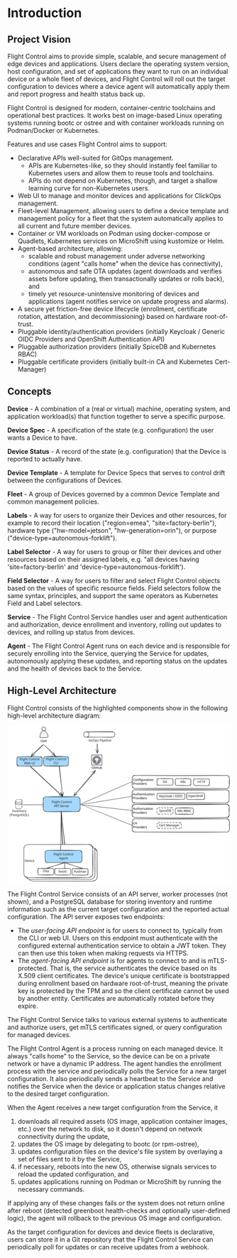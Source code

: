 # Introduction

## Project Vision

Flight Control aims to provide simple, scalable, and secure management of edge devices and applications. Users declare the operating system version, host configuration, and set of applications they want to run on an individual device or a whole fleet of devices, and Flight Control will roll out the target configuration to devices where a device agent will automatically apply them and report progress and health status back up.

Flight Control is designed for modern, container-centric toolchains and operational best practices. It works best on image-based Linux operating systems running bootc or ostree and with container workloads running on Podman/Docker or Kubernetes.

Features and use cases Flight Control aims to support:

* Declarative APIs well-suited for GitOps management.
  * APIs are Kubernetes-like, so they should instantly feel familiar to Kubernetes users and allow them to reuse tools and toolchains.
  * APIs do not depend on Kubernetes, though, and target a shallow learning curve for non-Kubernetes users.
* Web UI to manage and monitor devices and applications for ClickOps management.
* Fleet-level Management, allowing users to define a device template and management policy for a fleet that the system automatically applies to all current and future member devices.
* Container or VM workloads on Podman using docker-compose or Quadlets, Kubernetes services on MicroShift using kustomize or Helm.
* Agent-based architecture, allowing:
  * scalable and robust management under adverse networking conditions (agent "calls home" when the device has connectivity),
  * autonomous and safe OTA updates (agent downloads and verifies assets before updating, then transactionally updates or rolls back), and
  * timely yet resource-unintensive monitoring of devices and applications (agent notifies service on update progress and alarms).
* A secure yet friction-free device lifecycle (enrollment, certificate rotation, attestation, and decommissioning) based on hardware root-of-trust.
* Pluggable identity/authentication providers (initially Keycloak / Generic OIDC Providers and OpenShift Authentication API)
* Pluggable authorization providers (initially SpiceDB and Kubernetes RBAC)
* Pluggable certificate providers (initially built-in CA and Kubernetes Cert-Manager)

## Concepts

**Device** - A combination of a (real or virtual) machine, operating system, and application workload(s) that function together to serve a specific purpose.

**Device Spec** - A specification of the state (e.g. configuration) the user wants a Device to have.

**Device Status** - A record of the state (e.g. configuration) that the Device is reported to actually have.

**Device Template** - A template for Device Specs that serves to control drift between the configurations of Devices.

**Fleet** - A group of Devices governed by a common Device Template and common management policies.

**Labels** - A way for users to organize their Devices and other resources, for example to record their location ("region=emea", "site=factory-berlin"), hardware type ("hw-model=jetson", "hw-generation=orin"), or purpose ("device-type=autonomous-forklift").

**Label Selector** - A way for users to group or filter their devices and other resources based on their assigned labels, e.g. "all devices having 'site=factory-berlin' and 'device-type=autonomous-forklift').

**Field Selector** - A way for users to filter and select Flight Control objects based on the values of specific resource fields. Field selectors follow the same syntax, principles, and support the same operators as Kubernetes Field and Label selectors.

**Service** -  The Flight Control Service handles user and agent authentication and authorization, device enrollment and inventory, rolling out updates to devices, and rolling up status from devices.

**Agent** - The Flight Control Agent runs on each device and is responsible for securely enrolling into the Service, querying the Service for updates, autonomously applying these updates, and reporting status on the updates and the health of devices back to the Service.

## High-Level Architecture

Flight Control consists of the highlighted components show in the following high-level architecture diagram:

<picture>
  <source media="(prefers-color-scheme: light)" srcset="https://raw.githubusercontent.com/flightctl/flightctl/main/docs/images/flightctl-highlevel-architecture.svg">
  <source media="(prefers-color-scheme: dark)" srcset="https://raw.githubusercontent.com/flightctl/flightctl/main/docs/images/flightctl-highlevel-architecture-dark.svg">
  <img alt="Flight Control architecture diagram" src="https://raw.githubusercontent.com/flightctl/flightctl/main/docs/images/flightctl-highlevel-architecture.svg">
</picture>

The Flight Control Service consists of an API server, worker processes (not shown), and a PostgreSQL database for storing inventory and runtime information such as the current target configuration and the reported actual configuration. The API server exposes two endpoints:

* The *user-facing API endpoint* is for users to connect to, typically from the CLI or web UI. Users on this endpoint must authenticate with the configured external authentication service to obtain a JWT token. They can then use this token when making requests via HTTPS.
* The *agent-facing API endpoint* is for agents to connect to and is mTLS-protected. That is, the service authenticates the device based on its X.509 client certificates. The device's unique certificate is bootstrapped during enrollment based on hardware root-of-trust, meaning the private key is protected by the TPM and so the client certificate cannot be used by another entity. Certificates are automatically rotated before they expire.

The Flight Control Service talks to various external systems to authenticate and authorize users, get mTLS certificates signed, or query configuration for managed devices.

The Flight Control Agent is a process running on each managed device. It always "calls home" to the Service, so the device can be on a private network or have a dynamic IP address. The agent handles the enrollment process with the service and periodically polls the Service for a new target configuration. It also periodically sends a heartbeat to the Service and notifies the Service when the device or application status changes relative to the desired target configuration.

When the Agent receives a new target configuration from the Service, it

1. downloads all required assets (OS image, application container images, etc.) over the network to disk, so it doesn't depend on network connectivity during the update,
2. updates the OS image by delegating to bootc (or rpm-ostree),
3. updates configuration files on the device's file system by overlaying a set of files sent to it by the Service,
4. if necessary, reboots into the new OS, otherwise signals services to reload the updated configuration, and
5. updates applications running on Podman or MicroShift by running the necessary commands.

If applying any of these changes fails or the system does not return online after reboot (detected greenboot health-checks and optionally user-defined logic), the agent will rollback to the previous OS image and configuration.

As the target configuration for devices and device fleets is declarative, users can store it in a Git repository that the Flight Control Service can periodically poll for updates or can receive updates from a webhook.
